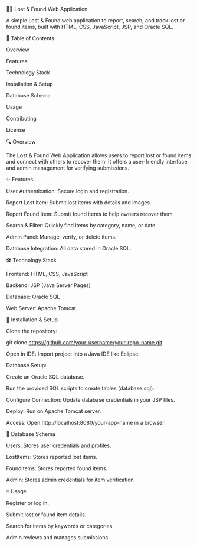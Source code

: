 🕵️‍♂️ Lost & Found Web Application

A simple Lost & Found web application to report, search, and track lost or found items, built with HTML, CSS, JavaScript, JSP, and Oracle SQL.

📌 Table of Contents

Overview

Features

Technology Stack

Installation & Setup

Database Schema

Usage

Contributing

License

🔍 Overview

The Lost & Found Web Application allows users to report lost or found items and connect with others to recover them. It offers a user-friendly interface and admin management for verifying submissions.

✨ Features

User Authentication: Secure login and registration.

Report Lost Item: Submit lost items with details and images.

Report Found Item: Submit found items to help owners recover them.

Search & Filter: Quickly find items by category, name, or date.

Admin Panel: Manage, verify, or delete items.

Database Integration: All data stored in Oracle SQL.

🛠 Technology Stack

Frontend: HTML, CSS, JavaScript

Backend: JSP (Java Server Pages)

Database: Oracle SQL

Web Server: Apache Tomcat

🚀 Installation & Setup

Clone the repository:

git clone https://github.com/your-username/your-repo-name.git


Open in IDE: Import project into a Java IDE like Eclipse.

Database Setup:

Create an Oracle SQL database.

Run the provided SQL scripts to create tables (database.sql).

Configure Connection: Update database credentials in your JSP files.

Deploy: Run on Apache Tomcat server.

Access: Open http://localhost:8080/your-app-name in a browser.

💾 Database Schema

Users: Stores user credentials and profiles.

LostItems: Stores reported lost items.

FoundItems: Stores reported found items.

Admin: Stores admin credentials for item verification

🖱 Usage

Register or log in.

Submit lost or found item details.

Search for items by keywords or categories.

Admin reviews and manages submissions.
